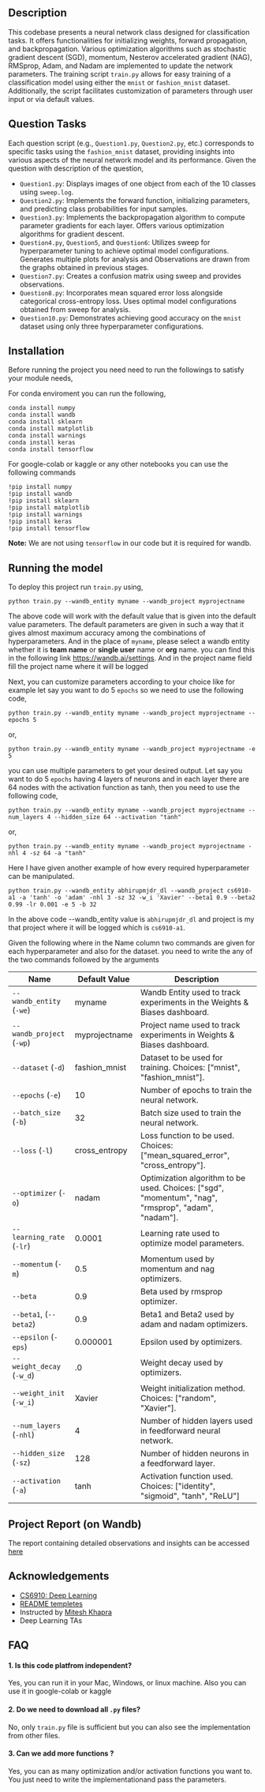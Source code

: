 

## Description

This codebase presents a neural network class designed for classification tasks. It offers functionalities for initializing weights, forward propagation, and backpropagation. Various optimization algorithms such as stochastic gradient descent (SGD), momentum, Nesterov accelerated gradient (NAG), RMSprop, Adam, and Nadam are implemented to update the network parameters. The training script `train.py` allows for easy training of a classification model using either the `mnist` or `fashion_mnist` dataset. Additionally, the script facilitates customization of parameters through user input or via default values.

## Question Tasks

Each question script (e.g., `Question1.py`, `Question2.py`, etc.) corresponds to specific tasks using the `fashion_mnist` dataset, providing insights into various aspects of the neural network model and its performance.
Given the question with description of the question,

- `Question1.py`: Displays images of one object from each of the 10 classes using `sweep.log`.
- `Question2.py`: Implements the forward function, initializing parameters, and predicting class probabilities for input samples.
- `Question3.py`: Implements the backpropagation algorithm to compute parameter gradients for each layer. Offers various optimization algorithms for gradient descent.
- `Question4.py`, `Question5`, and `Question6`: Utilizes sweep for hyperparameter tuning to achieve optimal model configurations. Generates multiple plots for analysis and Observations are drawn from the graphs obtained in previous stages.
- `Question7.py`: Creates a confusion matrix using sweep and provides observations.
- `Question8.py`: Incorporates mean squared error loss alongside categorical cross-entropy loss. Uses optimal model configurations obtained from sweep for analysis.
- `Question10.py`: Demonstrates achieving good accuracy on the `mnist` dataset using only three hyperparameter configurations.



## Installation


Before running the project you need need to run the followings to satisfy your module needs,

For conda enviroment you can run the following,

```
conda install numpy
conda install wandb
conda install sklearn
conda install matplotlib
conda install warnings
conda install keras
conda install tensorflow
```

For google-colab or kaggle or any other notebooks you can use the following commands

```
!pip install numpy
!pip install wandb
!pip install sklearn
!pip install matplotlib
!pip install warnings
!pip install keras
!pip install tensorflow

```

**Note:** We are not using `tensorflow` in our code but it is required for wandb.

## Running the model

To deploy this project run `train.py` using,


```
python train.py --wandb_entity myname --wandb_project myprojectname
```

The above code will work with the default value that is given into the default value parameters. The default parameters are given in such a way that it gives almost maximum accuracy among the combinations of hyperparameters. And in the place of `myname`, please select a wandb entity whether it is **team name** or **single user** name or **org** name.  you can find this in the following link https://wandb.ai/settings. And in the project name field fill the project name where it will be logged

Next, you can customize parameters according to your choice like for example let say you want to do 5 `epochs` so we need to use the following code,

```
python train.py --wandb_entity myname --wandb_project myprojectname --epochs 5
```
or,

```
python train.py --wandb_entity myname --wandb_project myprojectname -e 5
```

you can use multiple parameters to get your desired output. Let say you want to do 5 `epochs` having 4 layers of neurons and in each layer there are 64 nodes with the activation function as tanh, then you need to use the following code,
```
python train.py --wandb_entity myname --wandb_project myprojectname --num_layers 4 --hidden_size 64 --activation "tanh"
```

or, 

```
python train.py --wandb_entity myname --wandb_project myprojectname -nhl 4 -sz 64 -a "tanh"
```

Here I have given another example of how every required hyperparameter can be manipulated.

```
python train.py --wandb_entity abhirupmjdr_dl --wandb_project cs6910-a1 -a 'tanh' -o 'adam' -nhl 3 -sz 32 -w_i 'Xavier' --beta1 0.9 --beta2 0.99 -lr 0.001 -e 5 -b 32
```
In the above code --wandb_entity value  is `abhirupmjdr_dl` and project is my that project where it will be logged which is `cs6910-a1`.

Given the following where in the Name column two commands are given for each hyperparameter and also for the dataset. you need to write the any of the two commands followed by the arguments

| Name                      | Default Value | Description                                                              |
|---------------------------|---------------|--------------------------------------------------------------------------|
| `--wandb_entity` (`-we`)  | myname        | Wandb Entity used to track experiments in the Weights & Biases dashboard.|
| `--wandb_project` (`-wp`) | myprojectname | Project name used to track experiments in Weights & Biases dashboard.    |
| `--dataset` (`-d`)        | fashion_mnist | Dataset to be used for training. Choices: ["mnist", "fashion_mnist"].   |
| `--epochs` (`-e`)         | 10             | Number of epochs to train the neural network.                           |
| `--batch_size` (`-b`)     | 32             | Batch size used to train the neural network.                            |
| `--loss` (`-l`)           | cross_entropy | Loss function to be used. Choices: ["mean_squared_error", "cross_entropy"]. |
| `--optimizer` (`-o`)      | nadam           | Optimization algorithm to be used. Choices: ["sgd", "momentum", "nag", "rmsprop", "adam", "nadam"]. |
| `--learning_rate` (`-lr`) | 0.0001           | Learning rate used to optimize model parameters.                       |
| `--momentum` (`-m`)       | 0.5           | Momentum used by momentum and nag optimizers.                           |
| `--beta`                   | 0.9           | Beta used by rmsprop optimizer.                                         |
| `--beta1`, (`--beta2`)       | 0.9           | Beta1 and Beta2 used by adam and nadam optimizers.                      |
| `--epsilon` (`-eps`)      | 0.000001      | Epsilon used by optimizers.                                             |
| `--weight_decay` (`-w_d`) | .0            | Weight decay used by optimizers.                                        |
| `--weight_init` (`-w_i`)  | Xavier        | Weight initialization method. Choices: ["random", "Xavier"].            |
| `--num_layers` (`-nhl`)   | 4             | Number of hidden layers used in feedforward neural network.            |
| `--hidden_size` (`-sz`)   | 128             | Number of hidden neurons in a feedforward layer.                       |
| `--activation` (`-a`)     | tanh       | Activation function used. Choices: ["identity", "sigmoid", "tanh", "ReLU"] |


## Project Report (on Wandb)

The report containing detailed observations and insights can be accessed [here](https://wandb.ai/abhirupmjdr_dl/deep-learning/reports/CS6910-Assignment-1--Vmlldzo2OTEyMjk3)

## Acknowledgements

 - [CS6910: Deep Learning](https://www.cse.iitm.ac.in/~miteshk/CS6910.html)
 - [README templetes](https://github.com/matiassingers/awesome-readme)
 - Instructed by [Mitesh Khapra](https://www.cse.iitm.ac.in/~miteshk/)
 - Deep Learning TAs

## FAQ

#### 1. Is this code platfrom independent?

Yes, you can run it in your Mac, Windows, or linux machine. Also you can use it in google-colab or kaggle

#### 2. Do we need to download all `.py` files?

No, only `train.py` file is sufficient but you can also see the implementation from other files.

#### 3. Can we add more functions ?

Yes, you can as many optimization and/or activation functions you want to. You just need to write the implementationand pass the parameters.


